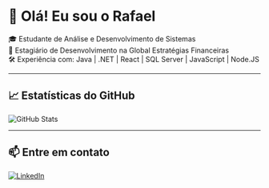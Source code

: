 # 👋 Olá! Eu sou o Rafael

🎓 Estudante de Análise e Desenvolvimento de Sistemas  
💼 Estagiário de Desenvolvimento na Global Estratégias Financeiras  
🛠️ Experiência com: Java | .NET | React | SQL Server | JavaScript | Node.JS  

---

## 📈 Estatísticas do GitHub
![GitHub Stats](https://github-readme-stats.vercel.app/api?username=rafaelhluz&show_icons=true&theme=radical)

---

## 📫 Entre em contato
[![LinkedIn](https://img.shields.io/badge/-LinkedIn-0A66C2?style=flat&logo=linkedin&logoColor=white)](https://linkedin.com/in/seu-link)
